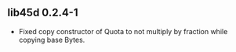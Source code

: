 ## lib45d 0.2.4-1

* Fixed copy constructor of Quota to not multiply by fraction while copying base Bytes.